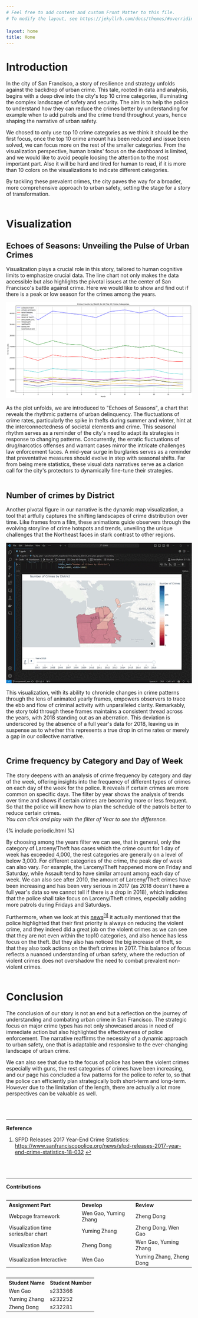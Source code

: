 ```yaml
---
# Feel free to add content and custom Front Matter to this file.
# To modify the layout, see https://jekyllrb.com/docs/themes/#overriding-theme-defaults

layout: home
title: Home
---
```


# Introduction

In the city of San Francisco, a story of resilience and strategy unfolds against the backdrop of urban crime. This tale, rooted in data and analysis, begins with a deep dive into the city's top 10 crime categories, illuminating the complex landscape of safety and security. The aim is to help the police to understand how they can reduce the crimes better by understanding for example when to add patrols and the crime trend throughout years, hence shaping the narrative of urban safety.

We chosed to only use top 10 crime categories as we think it should be the first focus, once the top 10 crime amount has been reduced and issue been solved, we can focus more on the rest of the smaller categories. From the visualization perspective, human brains' focus on the dashboard is limited, and we would like to avoid people loosing the attention to the most important part. Also it will be hard and tired for human to read, if it is more than 10 colors on the visualizations to indicate different categories.

By tackling these prevalent crimes, the city paves the way for a broader, more comprehensive approach to urban safety, setting the stage for a story of transformation.
<br>
<br>

# Visualization

## Echoes of Seasons: Unveiling the Pulse of Urban Crimes


Visualization plays a crucial role in this story, tailored to human cognitive limits to emphasize crucial data. The line chart not only makes the data accessible but also highlights the pivotal issues at the center of San Francisco's battle against crime. Here we would like to show and find out if there is a peak or low season for the crimes among the years.

![Crime Counts by Month for All Top 10 Crime Categories](./img/timeseries.png)

As the plot unfolds, we are introduced to "Echoes of Seasons", a chart that reveals the rhythmic patterns of urban delinquency. The fluctuations of crime rates, particularly the spike in thefts during summer and winter, hint at the interconnectedness of societal elements and crime. This seasonal rhythm serves as a reminder of the city's need to adapt its strategies in response to changing patterns.  Concurrently, the erratic fluctuations of drug/narcotics offenses and warrant cases mirror the intricate challenges law enforcement faces. A mid-year surge in burglaries serves as a reminder that preventative measures should evolve in step with seasonal shifts. Far from being mere statistics, these visual data narratives serve as a clarion call for the city's protectors to dynamically fine-tune their strategies.
<br>
<br>

## Number of crimes by District

Another pivotal figure in our narrative is the dynamic map visualization, a tool that artfully captures the shifting landscapes of crime distribution over time. Like frames from a film, these animations guide observers through the evolving storyline of crime hotspots and trends, unveiling the unique challenges that the Northeast faces in stark contrast to other regions.

![Map Image](./img/mapgif.gif)


This visualization, with its ability to chronicle changes in crime patterns through the lens of animated yearly frames, empowers observers to trace the ebb and flow of criminal activity with unparalleled clarity. Remarkably, the story told through these frames maintains a consistent thread across the years, with 2018 standing out as an aberration. This deviation is underscored by the absence of a full year's data for 2018, leaving us in suspense as to whether this represents a true drop in crime rates or merely a gap in our collective narrative.
<br>
<br>


## Crime frequency by Category and Day of Week
The story deepens with an analysis of crime frequency by category and day of the week, offering insights into the frequency of different types of crimes on each day of the week for the police. It reveals if certain crimes are more common on specific days. The filter by year shows the analysis of trends over time and shows if certain crimes are becoming more or less frequent. So that the police will know how to plan the schedule of the patrols better to reduce certain crimes.
<br>
_You can click and play with the filter of Year to see the difference._


{% include periodic.html %}

By choosing among the years filter we can see, that in general, only the category of Larceny/Theft has cases which the crime count for 1 day of week has exceeded 4,000, the rest categories are generally on a level of below 3,000. For different categories of the crime, the peak day of week can also vary. For example, the Larceny/Theft happened more on Friday and Saturday, while Assault tend to have similar amount among each day of week. We can also see after 2010, the amount of Larceny/Theft crimes have been increasing and has been very serious in 2017 (as 2018 doesn't have a full year's data so we cannot tell if there is a drop in 2018), which indicates that the police shall take focus on Larceny/Theft crimes, especially adding more patrols during Fridays and Saturdays.

Furthermore, when we look at this [news](https://www.sanfranciscopolice.org/news/sfpd-releases-2017-year-end-crime-statistics-18-032)<sup id="fnref1"><a href="#fn1">[1]</a></sup> it actually mentioned that the police highlighted that their first priority is always on reducing the violent crime, and they indeed did a great job on the violent crimes as we can see that they are not even within the top10 categories, and also hence has less focus on the theft. But they also has noticed the big increase of theft, so that they also took actions on the theft crimes in 2017. This balance of focus reflects a nuanced understanding of urban safety, where the reduction of violent crimes does not overshadow the need to combat prevalent non-violent crimes.
<br>
<br>


# Conclusion
The conclusion of our story is not an end but a reflection on the journey of understanding and combating urban crime in San Francisco. The strategic focus on major crime types has not only showcased areas in need of immediate action but also highlighted the effectiveness of police enforcement. The narrative reaffirms the necessity of a dynamic approach to urban safety, one that is adaptable and responsive to the ever-changing landscape of urban crime.

We can also see that due to the focus of police has been the violent crimes especially with guns, the rest categories of crimes have been increasing, and our page has concluded a few patterns for the police to refer to, so that the police can efficiently plan strategically both short-term and long-term. However due to the limitation of the length, there are actually a lot more perspectives can be valuable as well.

<!-- Later in the document, or at the bottom: -->
<br>
<br>

---
**Reference**
<ol>
  <li id="fn1">
    SFPD Releases 2017 Year-End Crime Statistics: <a href="https://www.sanfranciscopolice.org/news/sfpd-releases-2017-year-end-crime-statistics-18-032" target="_blank" rel="noopener noreferrer">https://www.sanfranciscopolice.org/news/sfpd-releases-2017-year-end-crime-statistics-18-032</a> <a href="#fnref1" title="Return to article">↩</a>
  </li>
</ol>

<br>
<br>

---
**Contributions**
<table align="left">
  <tr>
    <th style="text-align:left;">Assignment Part</th>
    <th style="text-align:left;">Develop</th>
    <th style="text-align:left;">Review</th>
  </tr>
  <tr>
    <td style="text-align:left;">Webpage framework</td>
    <td style="text-align:left;">Wen Gao, Yuming Zhang</td>
    <td style="text-align:left;">Zheng Dong</td>
  </tr>
  <tr>
    <td style="text-align:left;">Visualization time series/bar chart</td>
    <td style="text-align:left;">Yuming Zhang</td>
    <td style="text-align:left;">Zheng Dong, Wen Gao</td>
  </tr>
  <tr>
    <td style="text-align:left;">Visualization Map</td>
    <td style="text-align:left;">Zheng Dong</td>
    <td style="text-align:left;">Wen Gao, Yuming Zhang</td>
  </tr>
  <tr>
    <td style="text-align:left;">Visualization Interactive</td>
    <td style="text-align:left;">Wen Gao</td>
    <td style="text-align:left;">Yuming Zhang, Zheng Dong</td>
  </tr>
</table>

<table align="left">
  <tr>
    <th style="text-align:left;">Student Name</th>
    <th style="text-align:left;">Student Number</th>
  </tr>
  <tr>
    <td style="text-align:left;">Wen Gao</td>
    <td style="text-align:left;">s233366</td>
  </tr>
  <tr>
    <td style="text-align:left;">Yuming Zhang</td>
    <td style="text-align:left;">s232252</td>
  </tr>
  <tr>
    <td style="text-align:left;">Zheng Dong</td>
    <td style="text-align:left;">s232281</td>
  </tr>
</table>
